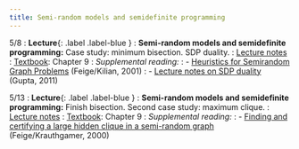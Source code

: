 ```yaml
---
title: Semi-random models and semidefinite programming
---
```


5/8
: **Lecture**{: .label .label-blue }
: **Semi-random models and semidefinite programming:** Case study: minimum bisection. SDP duality.
: [Lecture notes](https://vitercik.github.io/bwca/assets/notes/l11.pdf)
: [Textbook](https://searchworks.stanford.edu/view/13773968): Chapter 9
: *Supplemental reading:*
: - [Heuristics for Semirandom Graph Problems](https://searchworks.stanford.edu/articles/edsbl__RN112103582) (Feige/Kilian, 2001)
: - [Lecture notes on SDP duality](https://www.cs.cmu.edu/afs/cs.cmu.edu/academic/class/15859-f11/www/notes/lecture12.pdf) (Gupta, 2011)

5/13
: **Lecture**{: .label .label-blue }
: **Semi-random models and semidefinite programming:** Finish bisection. Second case study: maximum clique.
: [Lecture notes](https://vitercik.github.io/bwca/assets/notes/l11.pdf)
: [Textbook](https://searchworks.stanford.edu/view/13773968): Chapter 9
: *Supplemental reading:*
: - [Finding and certifying a large hidden clique in a semi-random graph](https://onlinelibrary.wiley.com/doi/abs/10.1002/%28SICI%291098-2418%28200003%2916%3A2%3C195%3A%3AAID-RSA5%3E3.0.CO%3B2-A) (Feige/Krauthgamer, 2000)
